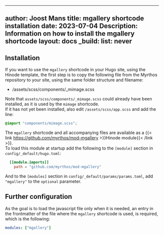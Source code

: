 <!-- cSpell:ignore Joost mgallery shortcode hinode shortcodes mimage lightbox frontmatter -->
<!-- markdownlint-disable MD003 MD022 MD041 -->
---
author: Joost Mans
title: mgallery shortcode installation
date: 2023-07-04
Description: Information on how to install the mgallery shortcode
layout: docs
_build:
  list: never
---
<!-- markdownlint-enable MD022 MD041 -->
## Installation

If you want to use the `mgallery` shortcode in your Hugo site, using the Hinode template, the first step is to copy the following file from the Myrthos repository to your site, using the same folder structure and filename:

- /assets/scss/components/_mimage.scss

Note that `assets/scss/components/_mimage.scss` could already have been installed, as it is used by the `mimage` shortcode.  
If it has not yet been installed, also edit `/assets/scss/app.scss` and add the line:

```scss
@import "components/mimage.scss";
```

The `mgallery` shortcode and all accompanying files are available as a {{< link https://github.com/myrthos/mod-mgallery >}}Hinode module{{< /link >}}.  
To load this module at startup add the following to the `[module]` section in `config/_default/hugo.toml`:

```toml
  [[module.imports]]
    path = "github.com/myrthos/mod-mgallery"
```

And to the `[modules]` section in `config/_default/params/params.toml`, add `"mgallery"` to the `optional` parameter.

## Further configuration

As the goal is to load the javascript file only when it is needed, an entry in the frontmatter of the file where the `mgallery` shortcode is used, is required, which is the following:

```yaml
modules: ["mgallery"]
```
